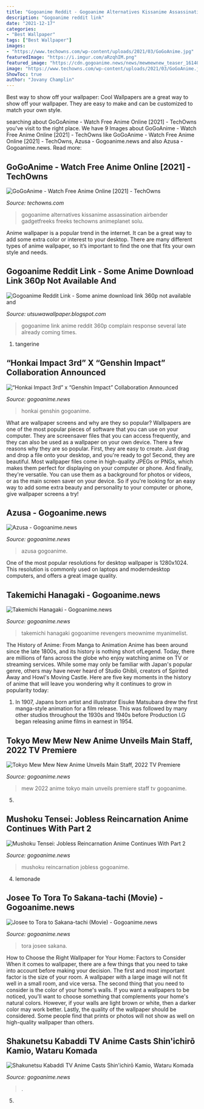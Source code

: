 ```yaml
---
title: "Gogoanime Reddit - Gogoanime Alternatives Kissanime Assassination Airbender Gadgetfreeks Freeks Techowns Animeplanet Solu"
description: "Gogoanime reddit link"
date: "2021-12-17"
categories:
- "Best Wallpaper"
tags: ["Best Wallpaper"]
images:
- "https://www.techowns.com/wp-content/uploads/2021/03/GoGoAnime.jpg"
featuredImage: "https://i.imgur.com/aRzqhIM.png"
featured_image: "https://cdn.gogoanime.news/news/mewmewnew_teaser_1614012856.jpg"
image: "https://www.techowns.com/wp-content/uploads/2021/03/GoGoAnime.jpg"
ShowToc: true
author: "Jovany Champlin"
---
```



Best way to show off your wallpaper:
Cool Wallpapers are a great way to show off your wallpaper. They are easy to make and can be customized to match your own style.

	

		
searching about GoGoAnime - Watch Free Anime Online [2021] - TechOwns you've visit to the right place. We have 9 Images about GoGoAnime - Watch Free Anime Online [2021] - TechOwns like GoGoAnime - Watch Free Anime Online [2021] - TechOwns, Azusa - Gogoanime.news and also Azusa - Gogoanime.news. Read more:
		
    
## GoGoAnime - Watch Free Anime Online [2021] - TechOwns

<img loading=lazy src="https://www.techowns.com/wp-content/uploads/2021/03/GoGoAnime.jpg" onerror="this.onerror=null;this.src='https://tse2.mm.bing.net/th?id=OIP.0f_1CmFc5-bQO7oh-xtbHAHaEl&amp;pid=15.1';" alt="GoGoAnime - Watch Free Anime Online [2021] - TechOwns">

_Source: techowns.com_

>gogoanime alternatives kissanime assassination airbender gadgetfreeks freeks techowns animeplanet solu. 

	

Anime wallpaper is a popular trend in the internet. It can be a great way to add some extra color or interest to your desktop. There are many different types of anime wallpaper, so it’s important to find the one that fits your own style and needs.

    
## Gogoanime Reddit Link - Some Anime Download Link 360p Not Available And

<img loading=lazy src="https://i.imgur.com/aRzqhIM.png" onerror="this.onerror=null;this.src='https://tse2.mm.bing.net/th?id=OIP.FlqsY-OeVYdFkY9wwv9_hwHaH-&amp;pid=15.1';" alt="Gogoanime Reddit Link - Some anime download link 360p not available and">

_Source: utsuwawallpaper.blogspot.com_

>gogoanime link anime reddit 360p complain response several late already coming times. 

	

1. tangerine 

    
## “Honkai Impact 3rd” X “Genshin Impact” Collaboration Announced

<img loading=lazy src="https://cdn.gogoanime.news/cover/honkai-impact-3rd-x-genshin-impact-collaboration-announced_1623754049.jpg" onerror="this.onerror=null;this.src='https://tse1.mm.bing.net/th?id=OIP.ZoIvpg-355bP57_F-hu03wAAAA&amp;pid=15.1';" alt="“Honkai Impact 3rd” x “Genshin Impact” Collaboration Announced">

_Source: gogoanime.news_

>honkai genshin gogoanime. 

	

What are wallpaper screens and why are they so popular?
Wallpapers are one of the most popular pieces of software that you can use on your computer. They are screensaver files that you can access frequently, and they can also be used as a wallpaper on your own device. There a few reasons why they are so popular. First, they are easy to create. Just drag and drop a file onto your desktop, and you're ready to go! Second, they are beautiful. Most wallpaper files come in high-quality JPEGs or PNGs, which makes them perfect for displaying on your computer or phone. And finally, they're versatile. You can use them as a background for photos or videos, or as the main screen saver on your device. So if you're looking for an easy way to add some extra beauty and personality to your computer or phone, give wallpaper screens a try!

    
## Azusa - Gogoanime.news

<img loading=lazy src="https://cdn.gogoanime.news/cover/azusa_1616856233.jpg" onerror="this.onerror=null;this.src='https://tse2.mm.bing.net/th?id=OIP.q-Iityfr4DvrWV3MuT234QAAAA&amp;pid=15.1';" alt="Azusa - Gogoanime.news">

_Source: gogoanime.news_

>azusa gogoanime. 

	

One of the most popular resolutions for desktop wallpaper is 1280x1024. This resolution is commonly used on laptops and moderndesktop computers, and offers a great image quality.

    
## Takemichi Hanagaki - Gogoanime.news

<img loading=lazy src="https://cdn.gogoanime.news/cover/takemichi-hanagaki_1624515898.jpg" onerror="this.onerror=null;this.src='https://tse4.mm.bing.net/th?id=OIP.Nl0YsIXp-0sWORdirm2epgAAAA&amp;pid=15.1';" alt="Takemichi Hanagaki - Gogoanime.news">

_Source: gogoanime.news_

>takemichi hanagaki gogoanime revengers meownime myanimelist. 

	

The History of Anime: From Manga to Animation
Anime has been around since the late 1800s, and its history is nothing short ofLegend. Today, there are millions of fans across the globe who enjoy watching anime on TV or streaming services. While some may only be familiar with Japan's popular genre, others may have never heard of Studio Ghibli, creators of Spirited Away and Howl's Moving Castle. Here are five key moments in the history of anime that will leave you wondering why it continues to grow in popularity today:
1) In 1907, Japans born artist and illustrator Eisuke Matsubara drew the first manga-style animation for a film release. This was followed by many other studios throughout the 1930s and 1940s before Production I.G began releasing anime films in earnest in 1954.

    
## Tokyo Mew Mew New Anime Unveils Main Staff, 2022 TV Premiere

<img loading=lazy src="https://cdn.gogoanime.news/news/mewmewnew_teaser_1614012856.jpg" onerror="this.onerror=null;this.src='https://tse1.mm.bing.net/th?id=OIP.wKhI6nyAcSGyNtxak8O8gQHaKe&amp;pid=15.1';" alt="Tokyo Mew Mew New Anime Unveils Main Staff, 2022 TV Premiere">

_Source: gogoanime.news_

>mew 2022 anime tokyo main unveils premiere staff tv gogoanime. 

	

5.

    
## Mushoku Tensei: Jobless Reincarnation Anime Continues With Part 2

<img loading=lazy src="https://cdn.gogoanime.news/news/mushoku-tensei_1616409165.jpg" onerror="this.onerror=null;this.src='https://tse2.mm.bing.net/th?id=OIP.F6WH2Rk25Y33jThv8RmKMQAAAA&amp;pid=15.1';" alt="Mushoku Tensei: Jobless Reincarnation Anime Continues With Part 2">

_Source: gogoanime.news_

>mushoku reincarnation jobless gogoanime. 

	

4. lemonade 

    
## Josee To Tora To Sakana-tachi (Movie) - Gogoanime.news

<img loading=lazy src="https://cdn.gogoanime.news/anime/josee-to-tora-to-sakana-tachi-movie-1616563827.jpg" onerror="this.onerror=null;this.src='https://tse2.mm.bing.net/th?id=OIP.gnpq1urwuAGeBJJp8b6NcQHaKf&amp;pid=15.1';" alt="Josee to Tora to Sakana-tachi (Movie) - Gogoanime.news">

_Source: gogoanime.news_

>tora josee sakana. 

	

How to Choose the Right Wallpaper for Your Home: Factors to Consider
When it comes to wallpaper, there are a few things that you need to take into account before making your decision. The first and most important factor is the size of your room. A wallpaper with a large image will not fit well in a small room, and vice versa. 
The second thing that you need to consider is the color of your home's walls. If you want a wallpapers to be noticed, you'll want to choose something that complements your home's natural colors. However, if your walls are light brown or white, then a darker color may work better. 
Lastly, the quality of the wallpaper should be considered. Some people find that prints or photos will not show as well on high-quality wallpaper than others.

    
## Shakunetsu Kabaddi TV Anime Casts Shin&#039;ichirō Kamio, Wataru Komada

<img loading=lazy src="https://cdn.gogoanime.news/news/burning-kabaddi-yuki-hitomi.jpg" onerror="this.onerror=null;this.src='https://tse3.mm.bing.net/th?id=OIP.f_lBbMza7eWKSoa_KHNcYQHaFj&amp;pid=15.1';" alt="Shakunetsu Kabaddi TV Anime Casts Shin&#039;ichirō Kamio, Wataru Komada">

_Source: gogoanime.news_

>. 

	

5.

